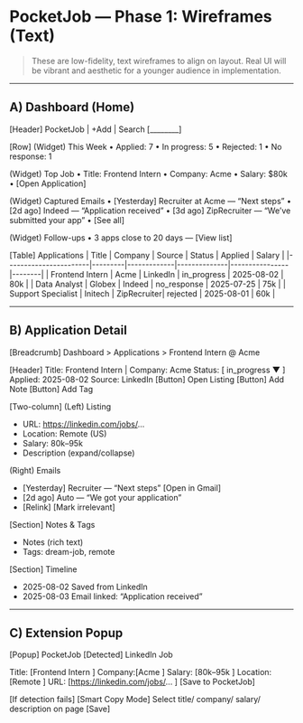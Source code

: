 
# PocketJob — Phase 1: Wireframes (Text)

> These are low-fidelity, text wireframes to align on layout. Real UI will be vibrant and aesthetic for a younger audience in implementation.

---

## A) Dashboard (Home)

[Header]  PocketJob | +Add | Search [________]

[Row]
(Widget) This Week
  • Applied: 7
  • In progress: 5
  • Rejected: 1
  • No response: 1

(Widget) Top Job
  • Title: Frontend Intern
  • Company: Acme
  • Salary: $80k
  • [Open Application]

(Widget) Captured Emails
  • [Yesterday] Recruiter at Acme — “Next steps”
  • [2d ago] Indeed — “Application received”
  • [3d ago] ZipRecruiter — “We’ve submitted your app”
  • [See all]

(Widget) Follow-ups
  • 3 apps close to 20 days — [View list]

[Table] Applications
| Title                 | Company | Source      | Status       | Applied        | Salary |
|-----------------------|---------|-------------|--------------|----------------|--------|
| Frontend Intern       | Acme    | LinkedIn    | in_progress  | 2025-08-02     | 80k    |
| Data Analyst          | Globex  | Indeed      | no_response  | 2025-07-25     | 75k    |
| Support Specialist    | Initech | ZipRecruiter| rejected     | 2025-08-01     | 60k    |

---

## B) Application Detail

[Breadcrumb] Dashboard > Applications > Frontend Intern @ Acme

[Header]
Title: Frontend Intern | Company: Acme
Status: [ in_progress ▼ ]   Applied: 2025-08-02   Source: LinkedIn
[Button] Open Listing   [Button] Add Note   [Button] Add Tag

[Two-column]
(Left) Listing
  - URL: https://linkedin.com/jobs/...
  - Location: Remote (US)
  - Salary: 80k–95k
  - Description (expand/collapse)

(Right) Emails
  - [Yesterday] Recruiter — “Next steps” [Open in Gmail]
  - [2d ago] Auto — “We got your application”
  - [Relink] [Mark irrelevant]

[Section] Notes & Tags
  - Notes (rich text)
  - Tags: dream-job, remote

[Section] Timeline
  - 2025-08-02 Saved from LinkedIn
  - 2025-08-03 Email linked: “Application received”

---

## C) Extension Popup

[Popup]
PocketJob
[Detected] LinkedIn Job

Title: [Frontend Intern                ]
Company:[Acme                          ]
Salary: [80k–95k                       ]
Location:[Remote                       ]
URL:    [https://linkedin.com/jobs/... ]
[Save to PocketJob]

[If detection fails]
[Smart Copy Mode]
  Select title/ company/ salary/ description on page
  [Save]
